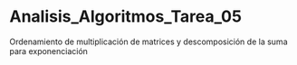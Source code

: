 # Analisis_Algoritmos_Tarea_05
Ordenamiento de multiplicación de matrices y descomposición de la suma para exponenciación
